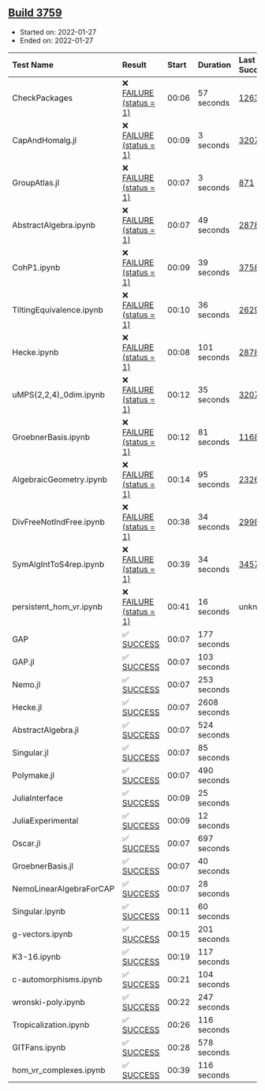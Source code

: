 ## [Build 3759](https://oscarci.mathematik.uni-kl.de/job/oscar-stable/3759/)

* Started on: 2022-01-27
* Ended on: 2022-01-27

| Test Name    | Result | Start | Duration | Last Success | First Failure |
|:-------------|:-------|:------|:---------|:-------------|:--------------|
| CheckPackages | ❌ [FAILURE (status = 1)](https://oscarci.mathematik.uni-kl.de/job/oscar-stable/3759/artifact/logs/build-3759/CheckPackages.log) | 00:06 | 57 seconds | [1263](https://oscarci.mathematik.uni-kl.de/job/oscar-stable/1263/) | [1264](https://oscarci.mathematik.uni-kl.de/job/oscar-stable/1264/) |
| CapAndHomalg.jl | ❌ [FAILURE (status = 1)](https://oscarci.mathematik.uni-kl.de/job/oscar-stable/3759/artifact/logs/build-3759/CapAndHomalg.jl.log) | 00:09 | 3 seconds | [3207](https://oscarci.mathematik.uni-kl.de/job/oscar-stable/3207/) | [3208](https://oscarci.mathematik.uni-kl.de/job/oscar-stable/3208/) |
| GroupAtlas.jl | ❌ [FAILURE (status = 1)](https://oscarci.mathematik.uni-kl.de/job/oscar-stable/3759/artifact/logs/build-3759/GroupAtlas.jl.log) | 00:07 | 3 seconds | [871](https://oscarci.mathematik.uni-kl.de/job/oscar-stable/871/) | [872](https://oscarci.mathematik.uni-kl.de/job/oscar-stable/872/) |
| AbstractAlgebra.ipynb | ❌ [FAILURE (status = 1)](https://oscarci.mathematik.uni-kl.de/job/oscar-stable/3759/artifact/logs/build-3759/AbstractAlgebra.ipynb.log) | 00:07 | 49 seconds | [2878](https://oscarci.mathematik.uni-kl.de/job/oscar-stable/2878/) | [2879](https://oscarci.mathematik.uni-kl.de/job/oscar-stable/2879/) |
| CohP1.ipynb | ❌ [FAILURE (status = 1)](https://oscarci.mathematik.uni-kl.de/job/oscar-stable/3759/artifact/logs/build-3759/CohP1.ipynb.log) | 00:09 | 39 seconds | [3758](https://oscarci.mathematik.uni-kl.de/job/oscar-stable/3758/) | [3759](https://oscarci.mathematik.uni-kl.de/job/oscar-stable/3759/) |
| TiltingEquivalence.ipynb | ❌ [FAILURE (status = 1)](https://oscarci.mathematik.uni-kl.de/job/oscar-stable/3759/artifact/logs/build-3759/TiltingEquivalence.ipynb.log) | 00:10 | 36 seconds | [2629](https://oscarci.mathematik.uni-kl.de/job/oscar-stable/2629/) | [2630](https://oscarci.mathematik.uni-kl.de/job/oscar-stable/2630/) |
| Hecke.ipynb | ❌ [FAILURE (status = 1)](https://oscarci.mathematik.uni-kl.de/job/oscar-stable/3759/artifact/logs/build-3759/Hecke.ipynb.log) | 00:08 | 101 seconds | [2878](https://oscarci.mathematik.uni-kl.de/job/oscar-stable/2878/) | [2879](https://oscarci.mathematik.uni-kl.de/job/oscar-stable/2879/) |
| uMPS(2,2,4)_0dim.ipynb | ❌ [FAILURE (status = 1)](https://oscarci.mathematik.uni-kl.de/job/oscar-stable/3759/artifact/logs/build-3759/uMPS-2-2-4-_0dim.ipynb.log) | 00:12 | 35 seconds | [3207](https://oscarci.mathematik.uni-kl.de/job/oscar-stable/3207/) | [3208](https://oscarci.mathematik.uni-kl.de/job/oscar-stable/3208/) |
| GroebnerBasis.ipynb | ❌ [FAILURE (status = 1)](https://oscarci.mathematik.uni-kl.de/job/oscar-stable/3759/artifact/logs/build-3759/GroebnerBasis.ipynb.log) | 00:12 | 81 seconds | [1168](https://oscarci.mathematik.uni-kl.de/job/oscar-stable/1168/) | [1169](https://oscarci.mathematik.uni-kl.de/job/oscar-stable/1169/) |
| AlgebraicGeometry.ipynb | ❌ [FAILURE (status = 1)](https://oscarci.mathematik.uni-kl.de/job/oscar-stable/3759/artifact/logs/build-3759/AlgebraicGeometry.ipynb.log) | 00:14 | 95 seconds | [2326](https://oscarci.mathematik.uni-kl.de/job/oscar-stable/2326/) | [2327](https://oscarci.mathematik.uni-kl.de/job/oscar-stable/2327/) |
| DivFreeNotIndFree.ipynb | ❌ [FAILURE (status = 1)](https://oscarci.mathematik.uni-kl.de/job/oscar-stable/3759/artifact/logs/build-3759/DivFreeNotIndFree.ipynb.log) | 00:38 | 34 seconds | [2998](https://oscarci.mathematik.uni-kl.de/job/oscar-stable/2998/) | [2999](https://oscarci.mathematik.uni-kl.de/job/oscar-stable/2999/) |
| SymAlgIntToS4rep.ipynb | ❌ [FAILURE (status = 1)](https://oscarci.mathematik.uni-kl.de/job/oscar-stable/3759/artifact/logs/build-3759/SymAlgIntToS4rep.ipynb.log) | 00:39 | 34 seconds | [3457](https://oscarci.mathematik.uni-kl.de/job/oscar-stable/3457/) | [3458](https://oscarci.mathematik.uni-kl.de/job/oscar-stable/3458/) |
| persistent_hom_vr.ipynb | ❌ [FAILURE (status = 1)](https://oscarci.mathematik.uni-kl.de/job/oscar-stable/3759/artifact/logs/build-3759/persistent_hom_vr.ipynb.log) | 00:41 | 16 seconds | unknown | unknown |
| GAP | ✅ [SUCCESS](https://oscarci.mathematik.uni-kl.de/job/oscar-stable/3759/artifact/logs/build-3759/GAP.log) | 00:07 | 177 seconds |  |  |
| GAP.jl | ✅ [SUCCESS](https://oscarci.mathematik.uni-kl.de/job/oscar-stable/3759/artifact/logs/build-3759/GAP.jl.log) | 00:07 | 103 seconds |  |  |
| Nemo.jl | ✅ [SUCCESS](https://oscarci.mathematik.uni-kl.de/job/oscar-stable/3759/artifact/logs/build-3759/Nemo.jl.log) | 00:07 | 253 seconds |  |  |
| Hecke.jl | ✅ [SUCCESS](https://oscarci.mathematik.uni-kl.de/job/oscar-stable/3759/artifact/logs/build-3759/Hecke.jl.log) | 00:07 | 2608 seconds |  |  |
| AbstractAlgebra.jl | ✅ [SUCCESS](https://oscarci.mathematik.uni-kl.de/job/oscar-stable/3759/artifact/logs/build-3759/AbstractAlgebra.jl.log) | 00:07 | 524 seconds |  |  |
| Singular.jl | ✅ [SUCCESS](https://oscarci.mathematik.uni-kl.de/job/oscar-stable/3759/artifact/logs/build-3759/Singular.jl.log) | 00:07 | 85 seconds |  |  |
| Polymake.jl | ✅ [SUCCESS](https://oscarci.mathematik.uni-kl.de/job/oscar-stable/3759/artifact/logs/build-3759/Polymake.jl.log) | 00:07 | 490 seconds |  |  |
| JuliaInterface | ✅ [SUCCESS](https://oscarci.mathematik.uni-kl.de/job/oscar-stable/3759/artifact/logs/build-3759/JuliaInterface.log) | 00:09 | 25 seconds |  |  |
| JuliaExperimental | ✅ [SUCCESS](https://oscarci.mathematik.uni-kl.de/job/oscar-stable/3759/artifact/logs/build-3759/JuliaExperimental.log) | 00:09 | 12 seconds |  |  |
| Oscar.jl | ✅ [SUCCESS](https://oscarci.mathematik.uni-kl.de/job/oscar-stable/3759/artifact/logs/build-3759/Oscar.jl.log) | 00:07 | 697 seconds |  |  |
| GroebnerBasis.jl | ✅ [SUCCESS](https://oscarci.mathematik.uni-kl.de/job/oscar-stable/3759/artifact/logs/build-3759/GroebnerBasis.jl.log) | 00:07 | 40 seconds |  |  |
| NemoLinearAlgebraForCAP | ✅ [SUCCESS](https://oscarci.mathematik.uni-kl.de/job/oscar-stable/3759/artifact/logs/build-3759/NemoLinearAlgebraForCAP.log) | 00:07 | 28 seconds |  |  |
| Singular.ipynb | ✅ [SUCCESS](https://oscarci.mathematik.uni-kl.de/job/oscar-stable/3759/artifact/logs/build-3759/Singular.ipynb.log) | 00:11 | 60 seconds |  |  |
| g-vectors.ipynb | ✅ [SUCCESS](https://oscarci.mathematik.uni-kl.de/job/oscar-stable/3759/artifact/logs/build-3759/g-vectors.ipynb.log) | 00:15 | 201 seconds |  |  |
| K3-16.ipynb | ✅ [SUCCESS](https://oscarci.mathematik.uni-kl.de/job/oscar-stable/3759/artifact/logs/build-3759/K3-16.ipynb.log) | 00:19 | 117 seconds |  |  |
| c-automorphisms.ipynb | ✅ [SUCCESS](https://oscarci.mathematik.uni-kl.de/job/oscar-stable/3759/artifact/logs/build-3759/c-automorphisms.ipynb.log) | 00:21 | 104 seconds |  |  |
| wronski-poly.ipynb | ✅ [SUCCESS](https://oscarci.mathematik.uni-kl.de/job/oscar-stable/3759/artifact/logs/build-3759/wronski-poly.ipynb.log) | 00:22 | 247 seconds |  |  |
| Tropicalization.ipynb | ✅ [SUCCESS](https://oscarci.mathematik.uni-kl.de/job/oscar-stable/3759/artifact/logs/build-3759/Tropicalization.ipynb.log) | 00:26 | 116 seconds |  |  |
| GITFans.ipynb | ✅ [SUCCESS](https://oscarci.mathematik.uni-kl.de/job/oscar-stable/3759/artifact/logs/build-3759/GITFans.ipynb.log) | 00:28 | 578 seconds |  |  |
| hom_vr_complexes.ipynb | ✅ [SUCCESS](https://oscarci.mathematik.uni-kl.de/job/oscar-stable/3759/artifact/logs/build-3759/hom_vr_complexes.ipynb.log) | 00:39 | 116 seconds |  |  |
